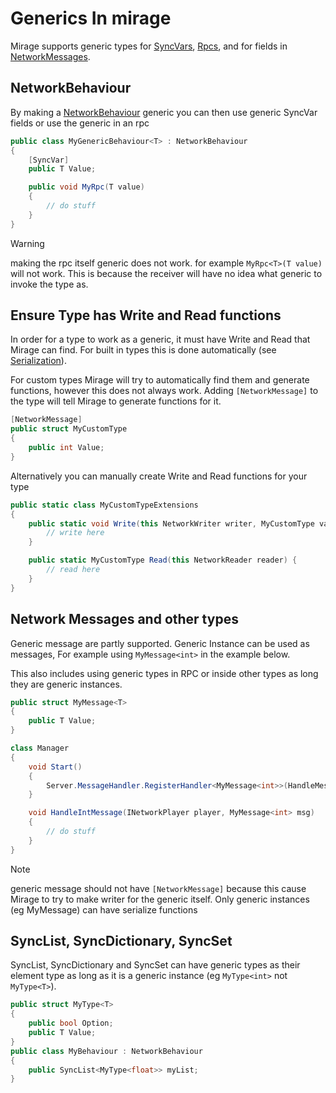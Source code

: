 # Generics In mirage

Mirage supports generic types for [SyncVars](./Sync/SyncVars.md), [Rpcs](./RemoteCalls/index.md), and for fields in [NetworkMessages](./RemoteCalls/NetworkMessages.md).

## NetworkBehaviour

By making a [NetworkBehaviour](./GameObjects/NetworkBehaviour.md) generic you can then use generic SyncVar fields or use the generic in an rpc

```cs
public class MyGenericBehaviour<T> : NetworkBehaviour
{
    [SyncVar]
    public T Value;

    public void MyRpc(T value) 
    {
        // do stuff
    }
}
```

>[!WARNING] 
> making the rpc itself generic does not work. for example `MyRpc<T>(T value)` will not work. This is because the receiver will have no idea what generic to invoke the type as.

## Ensure Type has Write and Read functions

In order for a type to work as a generic, it must have Write and Read that Mirage can find. For built in types this is done automatically (see [Serialization](./Serialization.md)).

For custom types Mirage will try to automatically find them and generate functions, however this does not always work. Adding `[NetworkMessage]` to the type will tell Mirage to generate functions for it.

```cs
[NetworkMessage]
public struct MyCustomType
{
    public int Value;
}
```

Alternatively you can manually create Write and Read functions for your type

```cs
public static class MyCustomTypeExtensions 
{
    public static void Write(this NetworkWriter writer, MyCustomType value) {
        // write here
    }

    public static MyCustomType Read(this NetworkReader reader) {
        // read here
    }
}
```

## Network Messages and other types

Generic message are partly supported. Generic Instance can be used as messages, For example using `MyMessage<int>` in the example below.

This also includes using generic types in RPC or inside other types as long they are generic instances.

```cs
public struct MyMessage<T>
{
    public T Value;
}

class Manager 
{
    void Start() 
    {
        Server.MessageHandler.RegisterHandler<MyMessage<int>>(HandleMessage);
    }

    void HandleIntMessage(INetworkPlayer player, MyMessage<int> msg)
    {
        // do stuff
    }
}
```

>[!NOTE] 
> generic message should not have `[NetworkMessage]` because this cause Mirage to try to make writer for the generic itself. Only generic instances (eg MyMessage<int>) can have serialize functions 

## SyncList, SyncDictionary, SyncSet

SyncList, SyncDictionary and SyncSet can have generic types as their element type as long as it is a generic instance (eg `MyType<int>` not `MyType<T>`).

```cs 
public struct MyType<T>
{
    public bool Option;
    public T Value;
}
public class MyBehaviour : NetworkBehaviour
{
    public SyncList<MyType<float>> myList;
}
```

